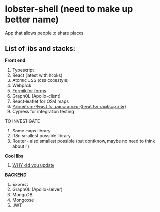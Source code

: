 # lobster-shell (need to make up better name)
App that allows people to share places
## List of libs and stacks:


**Front end**

1. Typescript
2. React (latest with hooks)
3. Atomic CSS (css codestyle)
4. Webpack
5. [Formik for forms](https://github.com/jaredpalmer/formik "formik")
6. GraphQL (Apollo-client)
7. React-leaflet for OSM maps
8. [Pannellum-React for panoramas (Great for desktop site)](https://www.npmjs.com/package/pannellum-react)
9. Cypress for integration testing

TO INVESTIGATE
1. Some maps library
2. i18n smallest possible library
3. Router - also smallest possible (but dontknow, maybe no need to think about it)

**Cool libs**

1. [WHY did you update](https://github.com/maicki/why-did-you-update "why-did-you-update") 

**BACKEND**

1. Express
2. GraphQL (Apollo-server)
3. MongoDB
4. Mongoose
5. JWT
